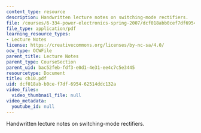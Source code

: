 ```yaml
---
content_type: resource
description: Handwritten lecture notes on switching-mode rectifiers.
file: /courses/6-334-power-electronics-spring-2007/dcf018abb0cef7df695462514ddc132a_ch10.pdf
file_type: application/pdf
learning_resource_types:
- Lecture Notes
license: https://creativecommons.org/licenses/by-nc-sa/4.0/
ocw_type: OCWFile
parent_title: Lecture Notes
parent_type: CourseSection
parent_uid: bac52feb-fdf3-e0d1-4e31-ee4c7c5e3445
resourcetype: Document
title: ch10.pdf
uid: dcf018ab-b0ce-f7df-6954-62514ddc132a
video_files:
  video_thumbnail_file: null
video_metadata:
  youtube_id: null
---
```

Handwritten lecture notes on switching-mode rectifiers.
